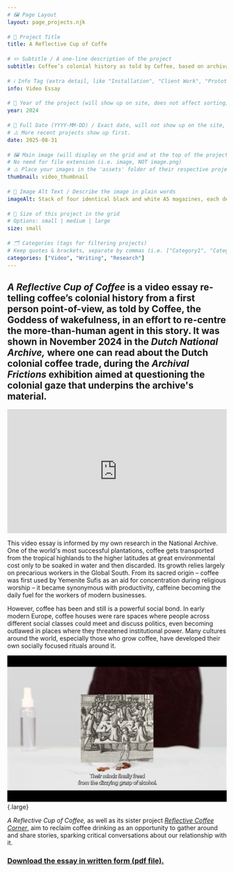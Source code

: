 ```yaml
---
# 🖼️ Page Layout
layout: page_projects.njk

# 📌 Project Title
title: A Reflective Cup of Coffe

# ✏️ Subtitle / A one-line description of the project
subtitle: Coffee’s colonial history as told by Coffee, based on archival research.

# ℹ️ Info Tag (extra detail, like "Installation", "Client Work", "Prototype"). Keep this short, usually 1–2 words
info: Video Essay

# 📅 Year of the project (will show up on site, does not affect sorting)
year: 2024

# 📆 Full Date (YYYY-MM-DD) / Exact date, will not show up on the site, only for sorting
# ⚠️ More recent projects show up first.
date: 2025-08-31

# 🖼️ Main image (will display on the grid and at the top of the project page)
# No need for file extension (i.e. image, NOT image.png)
# ⚠️ Place your images in the 'assets' folder of their respective projects
thumbnail: video_thumbnail

# 💬 Image Alt Text / Describe the image in plain words
imageAlt: Stack of four identical black and white A5 magazines, each decorated with differently coloured stickers.

# 📏 Size of this project in the grid
# Options: small | medium | large
size: small

# 🗂️ Categories (tags for filtering projects)
# Keep quotes & brackets, separate by commas (i.e. ["Category1", "Category2", "Category3"])
categories: ["Video", "Writing", "Research"]
---
```


## _A Reflective Cup of Coffee_ is a video essay re-telling coffee’s colonial history from a first person point-of-view, as told by Coffee, the Goddess of wakefulness, in an effort to re-centre the more-than-human agent in this story. It was shown in November 2024 in the _Dutch National Archive,_ where one can read about the Dutch colonial coffee trade, during the _Archival Frictions_ exhibition aimed at questioning the colonial gaze that underpins the archive's material.

<div class="vimeo" style="padding:56.25% 0 0 0;position:relative;"><iframe src="https://player.vimeo.com/video/1116551887?badge=0&amp;autopause=0&amp;player_id=0&amp;app_id=58479" frameborder="0" allow="autoplay; fullscreen; picture-in-picture; clipboard-write; encrypted-media; web-share" referrerpolicy="strict-origin-when-cross-origin" style="position:absolute;top:0;left:0;width:100%;height:100%;" title="A Reflective Cup of Coffee"></iframe></div><script src="https://player.vimeo.com/api/player.js"></script>

This video essay is informed by my own research in the National Archive. One of the world's most successful plantations, coffee gets transported from the tropical highlands to the higher latitudes at great environmental cost only to be soaked in water and then discarded. Its growth relies largely on precarious workers in the Global South. From its sacred origin – coffee was first used by Yemenite Sufis as an aid for concentration during religious worship – it became synonymous with productivity, caffeine becoming the daily fuel for the workers of modern businesses. 

However, coffee has been and still is a powerful social bond. In early modern Europe, coffee houses were rare spaces where people across different social classes could meet and discuss politics, even becoming outlawed in places where they threatened institutional power. Many cultures around the world, especially those who grow coffee, have developed their own socially focused rituals around it. 

![Still from video essay showing a drawing of a lively room of men in an early modern European context.](assets/video_still.jpg " "){.large}

_A Reflective Cup of Coffee,_ as well as its sister project [_Reflective Coffee Corner_](/projects/2025_reflective_coffee_corner), aim to reclaim coffee drinking as an opportunity to gather around and share stories, sparking critical conversations about our relationship with it.

### [Download the essay in written form (pdf file).](assets/reflective-cup-of-coffee.pdf)